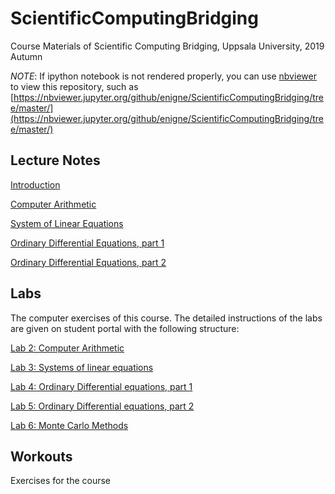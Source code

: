 # ScientificComputingBridging
Course Materials of Scientific Computing Bridging, Uppsala University, 2019 Autumn

*NOTE*: If ipython notebook is not rendered properly, you can use [nbviewer](https://nbviewer.jupyter.org/) to view this repository, such as [https://nbviewer.jupyter.org/github/enigne/ScientificComputingBridging/tree/master/](https://nbviewer.jupyter.org/github/enigne/ScientificComputingBridging/tree/master/)

## Lecture Notes

[Introduction](https://prezi.com/mdculu3hvlmn/introduction-of-scientific-computing-bridging-course/)

[Computer Arithmetic](https://prezi.com/lp4faujwlmgi/computer-arithmetic/)

[System of Linear Equations](https://prezi.com/zpr234tz5ute/system-of-linear-equations/)

[Ordinary Differential Equations, part 1](https://prezi.com/-kywdjouuy0h/ordinary-differential-equations/)

[Ordinary Differential Equations, part 2](https://prezi.com/blzh8dodfvb8/ordinary-differential-equations-part-2/)

## Labs

The computer exercises of this course.
The detailed instructions of the labs are given on student portal with the following structure:

[Lab 2: Computer Arithmetic](./Lab/L2/)

[Lab 3: Systems of linear equations](./Lab/L3/)

[Lab 4: Ordinary Differential equations, part 1](./Lab/L4/)

[Lab 5: Ordinary Differential equations, part 2](./Lab/L5/)

[Lab 6: Monte Carlo Methods](./Lab/L6/)


## Workouts

Exercises for the course


